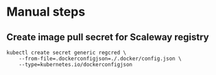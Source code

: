 # Manual steps

## Create image pull secret for Scaleway registry

```shell
kubectl create secret generic regcred \
    --from-file=.dockerconfigjson=./.docker/config.json \
    --type=kubernetes.io/dockerconfigjson
```
